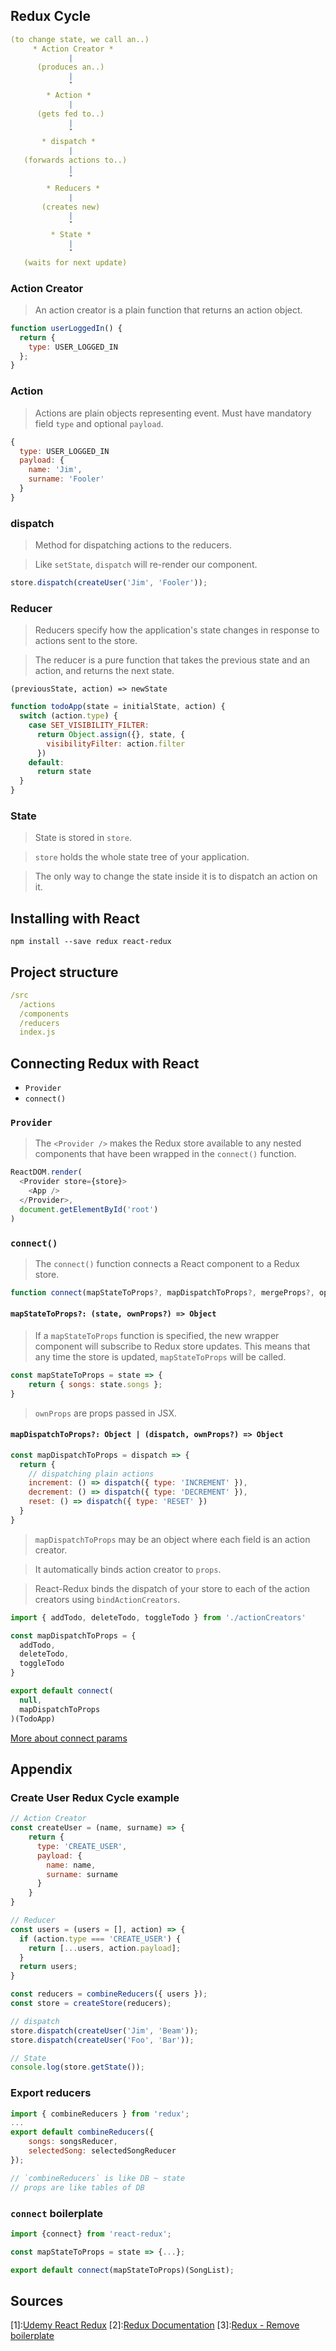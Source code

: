 ## Redux Cycle
```yml
(to change state, we call an..)
     * Action Creator * 
             |
      (produces an..)
             |
             ˇ
        * Action *
             |
      (gets fed to..)
             |
             ˇ
       * dispatch *
             |
   (forwards actions to..)
             |
             ˇ
        * Reducers *
             |
       (creates new)
             |
             ˇ
         * State *
             |
             ˇ
   (waits for next update)
```

### Action Creator
> An action creator is a plain function that returns an action object.

```js
function userLoggedIn() {
  return {
    type: USER_LOGGED_IN
  };
}
```


### Action
> Actions are plain objects representing event. Must have mandatory field `type` and optional `payload`.

```js
{
  type: USER_LOGGED_IN
  payload: {
    name: 'Jim',
    surname: 'Fooler'
  }
}
``` 

### dispatch
> Method for dispatching actions to the reducers.

> Like `setState`, `dispatch` will re-render our component.

```js
store.dispatch(createUser('Jim', 'Fooler'));
```

### Reducer
> Reducers specify how the application's state changes in response to actions sent to the store.

> The reducer is a pure function that takes the previous state and an action, and returns the next state.

`(previousState, action) => newState`

```js
function todoApp(state = initialState, action) {
  switch (action.type) {
    case SET_VISIBILITY_FILTER:
      return Object.assign({}, state, {
        visibilityFilter: action.filter
      })
    default:
      return state
  }
}
```

### State
> State is stored in `store`.

> `store` holds the whole state tree of your application.

> The only way to change the state inside it is to dispatch an action on it.


## Installing with React
`npm install --save redux react-redux`

## Project structure
```yml
/src
  /actions      
  /components  
  /reducers 
  index.js
```

## Connecting Redux with React
- `Provider`
- `connect()`

### `Provider`
> The `<Provider />` makes the Redux store available to any nested components that have been wrapped in the `connect()` function.
```js
ReactDOM.render(
  <Provider store={store}>
    <App />
  </Provider>,
  document.getElementById('root')
)
```

### `connect()`
> The `connect()` function connects a React component to a Redux store.

```js
function connect(mapStateToProps?, mapDispatchToProps?, mergeProps?, options?)(Object)
```

#### `mapStateToProps?: (state, ownProps?) => Object`
> If a `mapStateToProps` function is specified, the new wrapper component will subscribe to Redux store updates. This means that any time the store is updated, `mapStateToProps` will be called.
```js
const mapStateToProps = state => {
	return { songs: state.songs };
}
```
> `ownProps` are props passed in JSX.

#### `mapDispatchToProps?: Object | (dispatch, ownProps?) => Object`
```js
const mapDispatchToProps = dispatch => {
  return {
    // dispatching plain actions
    increment: () => dispatch({ type: 'INCREMENT' }),
    decrement: () => dispatch({ type: 'DECREMENT' }),
    reset: () => dispatch({ type: 'RESET' })
  }
}
```
> `mapDispatchToProps` may be an object where each field is an action creator.

> It automatically binds action creator to `props`.

> React-Redux binds the dispatch of your store to each of the action creators using `bindActionCreators`.

```js
import { addTodo, deleteTodo, toggleTodo } from './actionCreators'

const mapDispatchToProps = {
  addTodo,
  deleteTodo,
  toggleTodo
}

export default connect(
  null,
  mapDispatchToProps
)(TodoApp)
```

[More about connect params](https://react-redux.js.org/api/connect)


## Appendix
### Create User Redux Cycle example
```js
// Action Creator
const createUser = (name, surname) => {
    return {
      type: 'CREATE_USER',
      payload: {
        name: name,
        surname: surname
      }
    }
}

// Reducer
const users = (users = [], action) => {
  if (action.type === 'CREATE_USER') {
    return [...users, action.payload];  
  }
  return users;
}

const reducers = combineReducers({ users });
const store = createStore(reducers);

// dispatch
store.dispatch(createUser('Jim', 'Beam'));
store.dispatch(createUser('Foo', 'Bar'));

// State
console.log(store.getState());
```

### Export reducers
```js
import { combineReducers } from 'redux';
...
export default combineReducers({
	songs: songsReducer,
	selectedSong: selectedSongReducer
});

// `combineReducers` is like DB ~ state 
// props are like tables of DB 
```

### `connect` boilerplate
```js
import {connect} from 'react-redux';

const mapStateToProps = state => {...};

export default connect(mapStateToProps)(SongList);
```

## Sources
[1]:[Udemy React Redux](https://www.udemy.com/react-redux/learn/lecture/12531416)
[2]:[Redux Documentation](https://redux.js.org)
[3]:[Redux - Remove boilerplate](https://redux.js.org/recipes/reducing-boilerplate#reducers)
